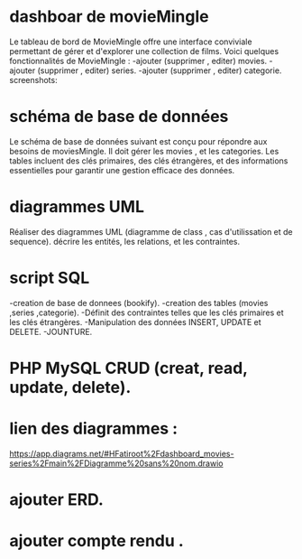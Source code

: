 # dashboar de movieMingle
Le tableau de bord de MovieMingle offre une interface conviviale permettant de gérer et d'explorer une collection de films. Voici quelques fonctionnalités de MovieMingle :
-ajouter (supprimer , editer) movies.
-ajouter (supprimer , editer) series.
-ajouter (supprimer , editer) categorie.
screenshots:
 # schéma de base de données
Le schéma de base de données suivant est conçu pour répondre aux besoins de moviesMingle. Il doit gérer les movies , et les categories. Les tables incluent des clés primaires, des clés étrangères, et des informations essentielles pour garantir une gestion efficace des données.

# diagrammes UML
Réaliser des diagrammes UML (diagramme de class , cas d'utilissation et de sequence).
décrire les entités, les relations, et les contraintes.

# script SQL
-creation de base de donnees (bookify).
-creation des tables (movies ,series ,categorie).
-Définit des contraintes telles que les clés primaires et les clés étrangères.
-Manipulation des données INSERT, UPDATE et DELETE.
-JOUNTURE.
# PHP MySQL CRUD (creat, read, update, delete).
# lien des diagrammes :
https://app.diagrams.net/#HFatiroot%2Fdashboard_movies-series%2Fmain%2FDiagramme%20sans%20nom.drawio
# ajouter ERD.
# ajouter compte rendu .
